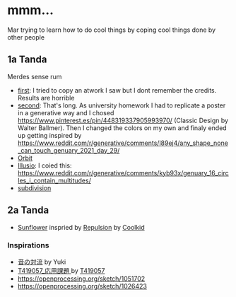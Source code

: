 # mmm...

Mar trying to learn how to do cool things by coping cool things done by other people

## 1a Tanda

Merdes sense rum

* [first](/1a_tanda/first.html): I tried to copy an atwork I saw but I dont remember the credits. Results are horrible
* [second](/1a_tanda/second.html): That's long. As university homework I had to replicate a poster in a generative way and I chosed https://www.pinterest.es/pin/448319337905993970/ (Classic Design by Walter Ballmer). Then I changed the colors on my own and finaly ended up getting inspired by https://www.reddit.com/r/generative/comments/l89ej4/any_shape_none_can_touch_genuary_2021_day_29/
* [Orbit](/1a_tanda/orbit/)
* [Illusio](/1a_tanda/Illusio.html): I coied this: https://www.reddit.com/r/generative/comments/kyb93x/genuary_16_circles_i_contain_multitudes/
* [subdivision](/1a_tanda/subdivision.html)

## 2a Tanda

* [Sunflower](/2a_tanda/sunflower.html) inspried by [Repulsion](https://openprocessing.org/sketch/1018746) by [Coolkid](https://openprocessing.org/user/247507?view=sketches)

### Inspirations

* [音の対流](https://openprocessing.org/sketch/1039447) by Yuki
* [T419057_応用課題 ](https://www.openprocessing.org/sketch/1057412) by [T419057](https://www.openprocessing.org/user/251428?view=sketches)
* https://openprocessing.org/sketch/1051702
* https://openprocessing.org/sketch/1026423
